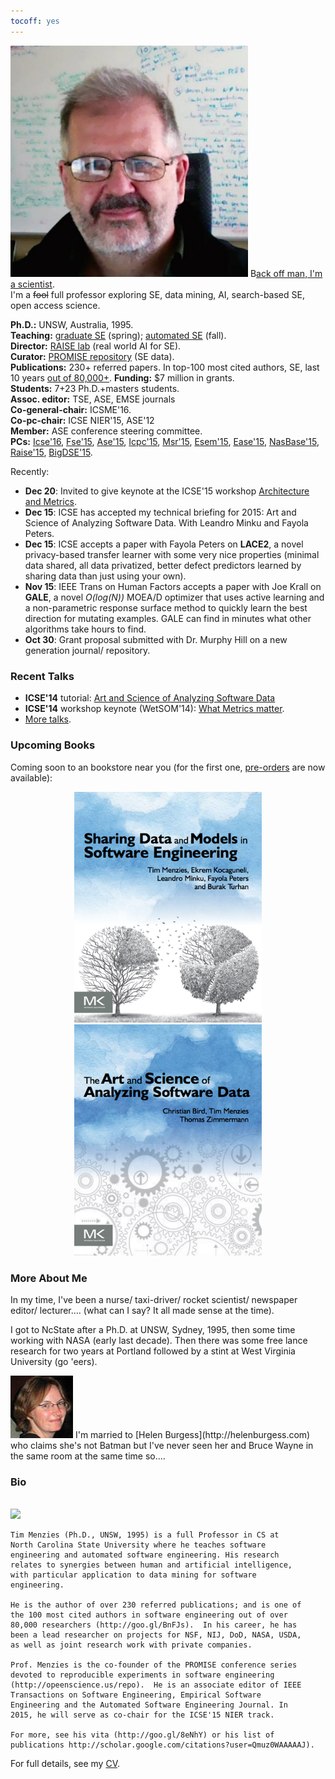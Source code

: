 ```yaml
---
tocoff: yes
---
```


<a href="img/timmBig.jpg"><img width=380 id=pad
src="img/timm.jpg"></a>
<span class=firstcharacter>B</span>[ack off man, I'm a scientist](https://www.youtube.com/watch?v=sEbSABWJiJc).  
I'm a <strike>fool</strike> full professor
exploring
SE, data mining, AI, 
search-based SE, open access
science.


**Ph.D.:**  UNSW, Australia, 1995.  
**Teaching:**  [graduate SE](http://www4.ncsu.edu/~tjmenzie/cs510) (spring); [automated SE](https://github.com/timm/sbse14/wiki) (fall).   
**Director:**   [RAISE lab](http://ai4se.net) (real world AI for SE).  
**Curator:**   [PROMISE repository](http://openscience.us/repo) (SE data).  
**Publications:**   230+ referred papers. In top-100 most cited authors, SE, last 10 years
[out of 80,000+](http://goo.gl/BnFJs).
**Funding:**   $7 million in grants.  
**Students:**   7+23 Ph.D.+masters students.  
**Assoc. editor:**   TSE, ASE, EMSE journals   
**Co-general-chair:**   ICSME'16.  
**Co-pc-chair:**   ICSE NIER'15, ASE'12  
**Member:**   ASE conference steering committee.  
**PCs:**   [Icse'16](http://2016.icse.cs.txstate.edu/team/organizing-committee), [Fse'15](http://esec-fse15.dei.polimi.it/committee.html), [Ase'15](http://ase2015.unl.edu/#tab-committee), [Icpc'15](https://dibt.unimol.it/ICPC15/Home.html), [Msr'15](http://2015.msrconf.org/), [Esem'15](http://eseiw.iscas.ac.cn/eseiw2015/esem/cfp.html), [Ease'15](http://emse.nju.edu.cn/ease2015), [NasBase'15](http://nasbase.org/), [Raise'15](http://promisedata.org/raise/2015/index.html), [BigDSE'15](http://sse.uni-due.de/bigdse15).  


Recently:

+ **Dec 20**: Invited to give keynote at the ICSE'15 workshop
[Architecture and Metrics](http://www.sei.cmu.edu/community/sam2015/speakers/?location=secondary-nav&source=971390).
+ **Dec 15**: ICSE has accepted my technical briefing for
  2015: Art and Science of Analyzing Software
  Data. With Leandro Minku and Fayola Peters.
+ **Dec 15**: ICSE accepts a paper with Fayola Peters on **LACE2**, a novel privacy-based transfer learner with some very nice properties
  (minimal data shared, all data privatized, better defect predictors learned by sharing data than just using your own).
+ **Nov 15**: IEEE Trans on Human Factors accepts  a paper with Joe Krall on **GALE**, a novel _O(log(N))_ MOEA/D optimizer that uses active learning and a non-parametric response surface method to quickly learn the best direction for mutating examples.
  GALE can find in minutes what other algorithms take hours to find.
+ **Oct 30**: Grant proposal submitted with Dr. Murphy Hill on a new generation journal/ repository.


### Recent Talks ###

+ **ICSE'14** tutorial: [Art and Science of Analyzing Software Data](http://www.slideshare.net/timmenzies/the-art-and-science-of-analyzing-software-data)
+ **ICSE'14** workshop keynote (WetSOM'14): [What Metrics matter](http://www.slideshare.net/timmenzies/metrics-matter?related=1).
+ [More talks](http://slideshare.com/timmenzies).

### Upcoming Books ###

Coming soon to an bookstore near you (for the first one, [pre-orders](http://store.elsevier.com/Sharing-Data-and-Models-in-Software-Engineering/Tim-Menzies/isbn-9780124172951/) are now available):

<center>
<img  width=300 src="img/shareBookCover.png">  <img  width=300 src="img/asdbookCover.png">

</center>

### More About Me ###

In my time, I've been a
nurse/ taxi-driver/ rocket scientist/ newspaper
editor/ lecturer....  (what can I say? It all made
sense at the time).

I got to NcState after a
Ph.D. at UNSW, Sydney, 1995, then some time working with NASA (early last decade).
Then there was some free lance research for two years at Portland followed by a stint at West Virginia University (go 'eers).



<img src="img/helen.png" width=100 id=pad>
I'm married to [Helen Burgess](http://helenburgess.com) who claims she's not Batman but I've never seen her and Bruce Wayne in the same room at the same time so....

### Bio ###

<br clear=all><img width= 100 src="http://ai4se.net/img/timm.png" id=pad>

```
Tim Menzies (Ph.D., UNSW, 1995) is a full Professor in CS at
North Carolina State University where he teaches software
engineering and automated software engineering. His research
relates to synergies between human and artificial intelligence,
with particular application to data mining for software
engineering.

He is the author of over 230 referred publications; and is one of
the 100 most cited authors in software engineering out of over
80,000 researchers (http://goo.gl/BnFJs).  In his career, he has
been a lead researcher on projects for NSF, NIJ, DoD, NASA, USDA,
as well as joint research work with private companies.

Prof. Menzies is the co-founder of the PROMISE conference series
devoted to reproducible experiments in software engineering
(http://opeenscience.us/repo).  He is an associate editor of IEEE
Transactions on Software Engineering, Empirical Software
Engineering and the Automated Software Engineering Journal. In
2015, he will serve as co-chair for the ICSE'15 NIER track.

For more, see his vita (http://goo.gl/8eNhY) or his list of
publications http://scholar.google.com/citations?user=Qmuz0WAAAAAJ).
```

For full details, see my
[CV](pdf/cv.pdf).





